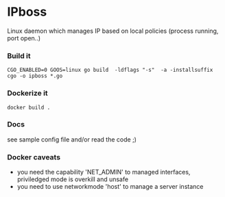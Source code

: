 # IPboss
Linux daemon which manages IP based on local policies (process running, port open..)

### Build it
`CGO_ENABLED=0 GOOS=linux go build  -ldflags "-s"  -a -installsuffix cgo -o ipboss *.go`

### Dockerize it
`docker build .`

### Docs
see sample config file and/or read the code ;)

### Docker caveats
* you need the capability 'NET_ADMIN' to  managed interfaces, priviledged mode is overkill and unsafe
* you need to use networkmode 'host' to manage a server instance
